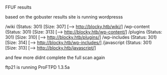 FFUF results

based on the gobuster results site is running wordpresss


/wiki                 (Status: 301) [Size: 307] [--> http://blocky.htb/wiki/]
/wp-content           (Status: 301) [Size: 313] [--> http://blocky.htb/wp-content/]
/plugins              (Status: 301) [Size: 310] [--> http://blocky.htb/plugins/]
/wp-includes          (Status: 301) [Size: 314] [--> http://blocky.htb/wp-includes/]
/javascript           (Status: 301) [Size: 313] [--> http://blocky.htb/javascript/]



and few more didnt complete the full scan again



ftp21 is running ProFTPD 1.3.5a


